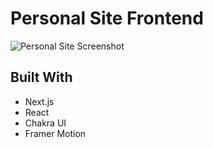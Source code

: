 # Personal Site Frontend

![Personal Site Screenshot](https://res.cloudinary.com/drm11trnc/image/upload/v1609812721/Screenshot.png)


## Built With

- Next.js
- React
- Chakra UI
- Framer Motion

